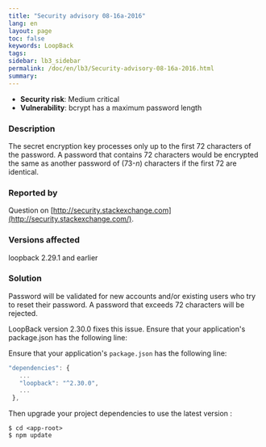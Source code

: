 ```yaml
---
title: "Security advisory 08-16a-2016"
lang: en
layout: page
toc: false
keywords: LoopBack
tags:
sidebar: lb3_sidebar
permalink: /doc/en/lb3/Security-advisory-08-16a-2016.html
summary:
---
```


*   **Security risk**: Medium critical
*   **Vulnerability**: bcrypt has a maximum password length

### Description

The secret encryption key processes only up to the first 72 characters of the password. A password that contains 72 characters would be encrypted the same as another password of (73-_n_) characters if the first 72 are identical. 

### Reported by

Question on [http://security.stackexchange.com](http://security.stackexchange.com/).

### Versions affected

loopback 2.29.1 and earlier

### Solution

Password will be validated for new accounts and/or existing users who try to reset their password. A password that exceeds 72 characters will be rejected. 

LoopBack version 2.30.0 fixes this issue. Ensure that your application's package.json has the following line:

Ensure that your application's `package.json` has the following line:

```js
"dependencies": {
   ...
   "loopback": "^2.30.0",
   ...
 },
```

Then upgrade your project dependencies to use the latest version :

```
$ cd <app-root>
$ npm update
```
